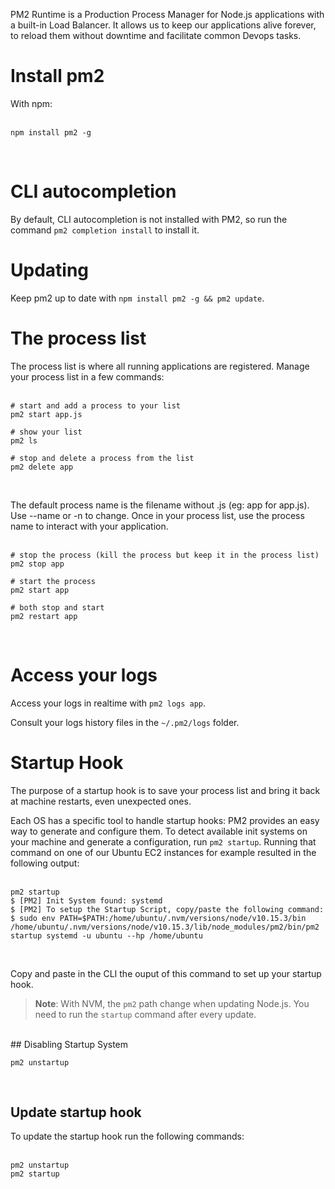 <!-- TITLE: Install PM2 Runtime -->
<!-- SUBTITLE: Production Process Manager for Node.js applications -->

PM2 Runtime is a Production Process Manager for Node.js applications with a built-in Load Balancer. It allows us to keep our applications alive forever, to reload them without downtime and facilitate common Devops tasks.
# Install pm2
With npm:<br><br>

```batchfile
npm install pm2 -g
```
<br>

# CLI autocompletion
By default, CLI autocompletion is not installed with PM2, so run the command `pm2 completion install` to install it.

# Updating
Keep pm2 up to date with `npm install pm2 -g && pm2 update`.

# The process list
The process list is where all running applications are registered. Manage your process list in a few commands:<br><br>

```batchfile
# start and add a process to your list
pm2 start app.js

# show your list
pm2 ls

# stop and delete a process from the list
pm2 delete app
```
<br>

The default process name is the filename without .js (eg: app for app.js). Use --name or -n to change. Once in your process list, use the process name to interact with your application.<br><br>

```batchfile
# stop the process (kill the process but keep it in the process list)
pm2 stop app

# start the process
pm2 start app

# both stop and start
pm2 restart app
```
<br>

# Access your logs
Access your logs in realtime with `pm2 logs app`.

Consult your logs history files in the `~/.pm2/logs` folder.

# Startup Hook
The purpose of a startup hook is to save your process list and bring it back at machine restarts, even unexpected ones.

Each OS has a specific tool to handle startup hooks: PM2 provides an easy way to generate and configure them. To detect available init systems on your machine and generate a configuration, run `pm2 startup`. Running that command on one of our Ubuntu EC2 instances for example resulted in the following output:<br><br>

```batchfile
pm2 startup
$ [PM2] Init System found: systemd
$ [PM2] To setup the Startup Script, copy/paste the following command:
$ sudo env PATH=$PATH:/home/ubuntu/.nvm/versions/node/v10.15.3/bin /home/ubuntu/.nvm/versions/node/v10.15.3/lib/node_modules/pm2/bin/pm2 startup systemd -u ubuntu --hp /home/ubuntu
```
<br>

Copy and paste in the CLI the ouput of this command to set up your startup hook.

> **Note**: With NVM, the `pm2` path change when updating Node.js. You need to run the `startup` command after every update.

<br> 
## Disabling Startup System
<br>

```batchfile
pm2 unstartup
```
<br>

## Update startup hook

To update the startup hook run the following commands:<br><br>

```batchfile
pm2 unstartup
pm2 startup
```
<br>